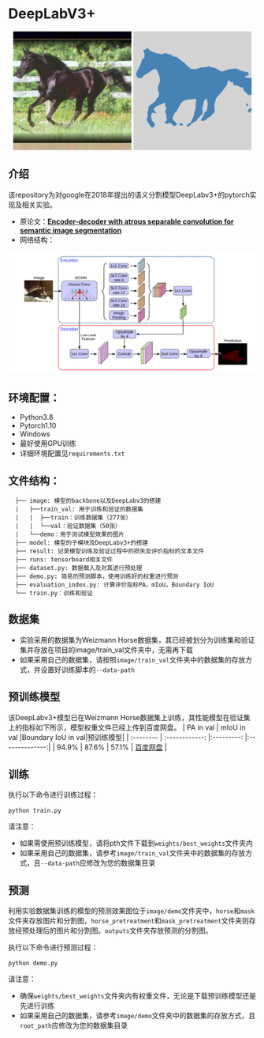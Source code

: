 # DeepLabV3+

<p align="center">
  <img src="image/horse.png" width="240" title="Original Image"/>
  <img src="image/mask.png" width="240" title="IndexNet Matting"/>
</p>

## 介绍
该repository为对google在2018年提出的语义分割模型DeepLabv3+的pytorch实现及相关实验。
- 原论文：**[Encoder-decoder with atrous separable convolution for semantic image segmentation](https://arxiv.org/abs/1802.02611v3)**
- 网络结构：
<img src="image/network.png" width="" title="Original Image"/>

## 环境配置：
* Python3.8
* Pytorch1.10
* Windows
* 最好使用GPU训练
* 详细环境配置见```requirements.txt```
## 文件结构：
```
  ├── image: 模型的backbone以及DeepLabv3的搭建
  |   ├──train_val: 用于训练和验证的数据集
  |   |  ├──train：训练数据集（277张）
  |   |  └──val：验证数据集（50张）
  |   └──demo：用于测试模型效果的图片
  ├── model: 模型的子模块及DeepLabv3+的搭建
  ├── result: 记录模型训练及验证过程中的损失及评价指标的文本文件
  ├── runs: tensorboard相关文件
  ├── dataset.py: 数据载入及对其进行预处理
  ├── demo.py: 简易的预测脚本，使用训练好的权重进行预测
  ├── evaluation_index.py: 计算评价指标PA，mIoU，Boundary IoU
  └── train.py：训练和验证
```
## 数据集
- 实验采用的数据集为Weizmann Horse数据集，其已经被划分为训练集和验证集并存放在项目的image/train_val文件夹中，无需再下载
- 如果采用自己的数据集，请按照`image/train_val`文件夹中的数据集的存放方式，并设置好训练脚本的`--data-path`

## 预训练模型
该DeepLabv3+模型已在Weizmann Horse数据集上训练，其性能模型在验证集上的指标如下所示，模型权重文件已经上传到百度网盘。
| PA in val | mIoU in val    |Boundary IoU in val|预训练模型|
| :-------- | :------------: |:---------: |:--------------:|
| 94.9%  | 87.6%          | 57.1%     | [百度网盘](https://pan.baidu.com/s/1GyLF2LBzQL-tY6v3GlM2mw?pwd=op76) |

## 训练
执行以下命令进行训练过程：

    python train.py

请注意：
- 如果需使用预训练模型，请将pth文件下载到`weights/best_weights`文件夹内
- 如果采用自己的数据集，请参考`image/train_val`文件夹中的数据集的存放方式，且`--data-path`应修改为您的数据集目录

## 预测
利用实验数据集训练的模型的预测效果图位于`image/demo`文件夹中，`horse`和`mask`文件夹存放图片和分割图，`horse_pretreatment`和`mask_pretreatment`文件夹则存放经预处理后的图片和分割图。`outputs`文件夹存放预测的分割图。

执行以下命令进行预测过程：

    python demo.py

请注意：
- 确保`weights/best_weights`文件夹内有权重文件，无论是下载预训练模型还是先进行训练
- 如果采用自己的数据集，请参考`image/demo`文件夹中的数据集的存放方式，且`root_path`应修改为您的数据集目录


